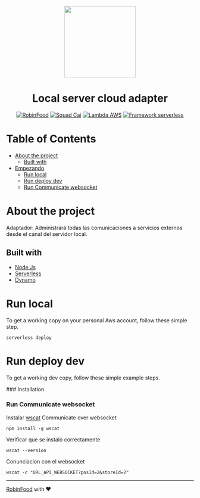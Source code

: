 <p align="center">
  <a href="https://www.robinfood.com/">
    <img src="https://encrypted-tbn0.gstatic.com/images?q=tbn:ANd9GcR1JI5jo7tLEAFys1Zy5qAbFnByjY11v46zUqn3IO6xRh90dA675u1jz1Vg4QKaP8vzENs&usqp=CAU" width="192px" height="192px"/>
  </a>
</p>

<h1 align="center">Local server cloud adapter</h1>

<p align="center">
  <a href="#"><img src="https://img.shields.io/badge/RobinFood-%5E-blueviolet" alt="RobinFood"/></a>
  <a href="#"><img src="https://img.shields.io/badge/Squad-CAI-blue" alt="Squad Cai"/></a>
  <a href="#"><img src="https://img.shields.io/badge/Lambda-AWS-orange" alt="Lambda AWS"/></a>
  <a href="#"><img src="https://img.shields.io/badge/Framework-serverless-red" alt="Framework serverless"/></a>
</p>

# Table of Contents

* [About the project](#about-the-project)
  * [Built with](#built-with)
* [Empezando](#starting)
  * [Run local](#run-local)
  * [Run deploy dev](#run-deploy-dev)
  * [Run Communicate websocket](#run-Communicate-websocket)

# About the project
Adaptador: Administrará todas las comunicaciones a servicios externos desde el canal del servidor local.

## Built with

* [Node Js](https://nodejs.org/en/docs/)
* [Serverless](https://www.serverless.com/framework/docs)
* [Dynamo](https://docs.aws.amazon.com/dynamodb/index.html)

# Run local

To get a working copy on your personal Aws account, follow these simple step.

```console
serverless deploy
```

# Run deploy dev

To get a working dev copy, follow these simple example steps.

### Installation

### Run Communicate websocket
 Instalar [wscat](https://github.com/websockets/wscat) Communicate over websocket

```console
npm install -g wscat
```

Verificar que se instalo correctamente
```console
wscat --version
```

Conunciacion con el websocket
```console
wscat -c "URL_API_WEBSOCKET?posId=2&storeId=2"
```

---
[RobinFood](https://bitbucket.org/muytech/) with ❤️